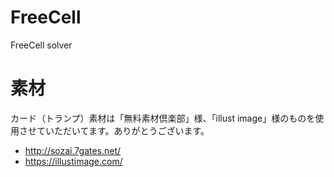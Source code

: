 # FreeCell
FreeCell solver

# 素材
カード（トランプ）素材は「無料素材倶楽部」様、「illust image」様のものを使用させていただいてます。ありがとうございます。
- http://sozai.7gates.net/
- https://illustimage.com/
